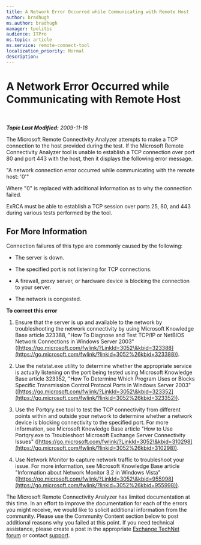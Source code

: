 ```yaml
---
title: A Network Error Occurred while Communicating with Remote Host
author: bradhugh
ms.author: bradhugh
manager: tpolitis
audience: ITPro 
ms.topic: article 
ms.service: remote-connect-tool
localization_priority: Normal
description: 
---
```


<div data-xmlns="https://www.w3.org/1999/xhtml">

<div class="topic" data-xmlns="https://www.w3.org/1999/xhtml" data-msxsl="urn:schemas-microsoft-com:xslt" data-cs="https://msdn.microsoft.com/">

<div data-asp="https://msdn2.microsoft.com/asp">

# A Network Error Occurred while Communicating with Remote Host

</div>

<div id="mainSection">

<div id="mainBody">

<span> </span>

_**Topic Last Modified:** 2009-11-18_

The Microsoft Remote Connectivity Analyzer attempts to make a TCP connection to the host provided during the test. If the Microsoft Remote Connectivity Analyzer tool is unable to establish a TCP connection over port 80 and port 443 with the host, then it displays the following error message.

"A network connection error occurred while communicating with the remote host: '0'"

Where "0" is replaced with additional information as to why the connection failed.

ExRCA must be able to establish a TCP session over ports 25, 80, and 443 during various tests performed by the tool.

<div>

## For More Information

Connection failures of this type are commonly caused by the following:

  - The server is down.

  - The specified port is not listening for TCP connections.

  - A firewall, proxy server, or hardware device is blocking the connection to your server.

  - The network is congested.

**To correct this error**

1.  Ensure that the server is up and available to the network by troubleshooting the network connectivity by using Microsoft Knowledge Base article 323388, "How To Diagnose and Test TCP/IP or NetBIOS Network Connections in Windows Server 2003" ([https://go.microsoft.com/fwlink/?LinkId=3052\&kbid=323388](https://go.microsoft.com/fwlink/?linkid=3052%26kbid=323388)).

2.  Use the netstat.exe utility to determine whether the appropriate service is actually listening on the port being tested using Microsoft Knowledge Base article 323352, "How To Determine Which Program Uses or Blocks Specific Transmission Control Protocol Ports in Windows Server 2003" ([https://go.microsoft.com/fwlink/?LinkId=3052\&kbid=323352](https://go.microsoft.com/fwlink/?linkid=3052%26kbid=323352)).

3.  Use the Portqry.exe tool to test the TCP connectivity from different points within and outside your network to determine whether a network device is blocking connectivity to the specified port. For more information, see Microsoft Knowledge Base article "How to Use Portqry.exe to Troubleshoot Microsoft Exchange Server Connectivity Issues" ([https://go.microsoft.com/fwlink/?LinkId=3052\&kbid=310298](https://go.microsoft.com/fwlink/?linkid=3052%26kbid=310298)).

4.  Use Network Monitor to capture network traffic to troubleshoot your issue. For more information, see Microsoft Knowledge Base article "Information about Network Monitor 3.2 in Windows Vista" ([https://go.microsoft.com/fwlink/?LinkId=3052\&kbid=955998](https://go.microsoft.com/fwlink/?linkid=3052%26kbid=955998)).

The Microsoft Remote Connectivity Analyzer has limited documentation at this time. In an effort to improve the documentation for each of the errors you might receive, we would like to solicit additional information from the community. Please use the Community Content section below to post additional reasons why you failed at this point. If you need technical assistance, please create a post in the appropriate [Exchange TechNet forum](https://go.microsoft.com/fwlink/?linkid=73420) or contact [support](https://go.microsoft.com/fwlink/?linkid=8158).

</div>

</div>

<span> </span>

</div>

</div>

</div>

